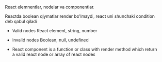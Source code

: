 React elemnentlar, nodelar va componentlar.

Reactda boolean qiymatlar render bo'lmaydi, react uni shunchaki condition deb qabul qiladi

- Valid nodes
  React element, string, number
- Invalid nodes
  Boolean, null, undefined

- React component is a function or class with render method which return a valid react node or array of react nodes
